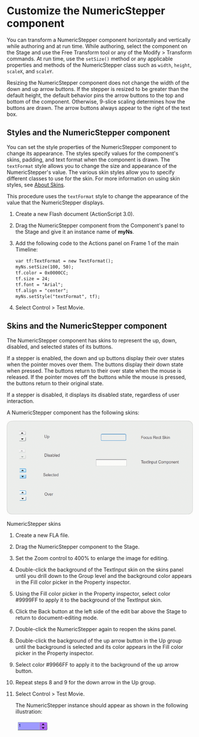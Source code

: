 # Customize the NumericStepper component

You can transform a NumericStepper component horizontally and vertically while
authoring and at run time. While authoring, select the component on the Stage
and use the Free Transform tool or any of the Modify \> Transform commands. At
run time, use the `setSize()` method or any applicable properties and methods of
the NumericStepper class such as `width`, `height`, `scaleX`, and `scaleY`.

Resizing the NumericStepper component does not change the width of the down and
up arrow buttons. If the stepper is resized to be greater than the default
height, the default behavior pins the arrow buttons to the top and bottom of the
component. Otherwise, 9-slice scaling determines how the buttons are drawn. The
arrow buttons always appear to the right of the text box.

## Styles and the NumericStepper component

You can set the style properties of the NumericStepper component to change its
appearance. The styles specify values for the component's skins, padding, and
text format when the component is drawn. The `textFormat` style allows you to
change the size and appearance of the NumericStepper's value. The various skin
styles allow you to specify different classes to use for the skin. For more
information on using skin styles, see [About Skins](./about-skins.md).

This procedure uses the `textFormat` style to change the appearance of the value
that the NumericStepper displays.

1.  Create a new Flash document (ActionScript 3.0).

2.  Drag the NumericStepper component from the Component's panel to the Stage
    and give it an instance name of **myNs**.

3.  Add the following code to the Actions panel on Frame 1 of the main Timeline:

        var tf:TextFormat = new TextFormat();
        myNs.setSize(100, 50);
        tf.color = 0x0000CC;
        tf.size = 24;
        tf.font = "Arial";
        tf.align = "center";
        myNs.setStyle("textFormat", tf);

4.  Select Control \> Test Movie.

## Skins and the NumericStepper component

The NumericStepper component has skins to represent the up, down, disabled, and
selected states of its buttons.

If a stepper is enabled, the down and up buttons display their over states when
the pointer moves over them. The buttons display their down state when pressed.
The buttons return to their over state when the mouse is released. If the
pointer moves off the buttons while the mouse is pressed, the buttons return to
their original state.

If a stepper is disabled, it displays its disabled state, regardless of user
interaction.

A NumericStepper component has the following skins:

![](../img/cu_ns_skins_popup.png)

<caption>NumericStepper skins</caption>

1.  Create a new FLA file.

2.  Drag the NumericStepper component to the Stage.

3.  Set the Zoom control to 400% to enlarge the image for editing.

4.  Double-click the background of the TextInput skin on the skins panel until
    you drill down to the Group level and the background color appears in the
    Fill color picker in the Property inspector.

5.  Using the Fill color picker in the Property inspector, select color \#9999FF
    to apply it to the background of the TextInput skin.

6.  Click the Back button at the left side of the edit bar above the Stage to
    return to document-editing mode.

7.  Double-click the NumericStepper again to reopen the skins panel.

8.  Double-click the background of the up arrow button in the Up group until the
    background is selected and its color appears in the Fill color picker in the
    Property inspector.

9.  Select color \#9966FF to apply it to the background of the up arrow button.

10. Repeat steps 8 and 9 for the down arrow in the Up group.

11. Select Control \> Test Movie.

    The NumericStepper instance should appear as shown in the following
    illustration:

    ![NumericStepper with custom background and buttons](../img/cu_ns_skin_ex.png)
